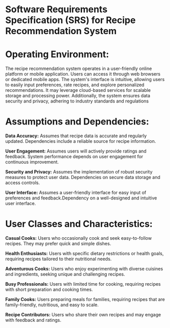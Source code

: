 # Software Requirements Specification (SRS) for Recipe Recommendation System
# Operating Environment:

The recipe recommendation system operates in a user-friendly online platform or mobile application. Users can access it through web browsers or dedicated mobile apps. The system's interface is intuitive, allowing users to easily input preferences, rate recipes, and explore personalized recommendations. It may leverage cloud-based services for scalable storage and processing power. Additionally, the system ensures data security and privacy, adhering to industry standards and regulations

# Assumptions and Dependencies:

**Data Accuracy:**
Assumes that recipe data is accurate and regularly updated.
Dependencies include a reliable source for recipe information.

**User Engagement:**
Assumes users will actively provide ratings and feedback.
System performance depends on user engagement for continuous improvement.

**Security and Privacy:**
Assumes the implementation of robust security measures to protect user data.
Dependencies on secure data storage and access controls.

**User Interface:**
Assumes a user-friendly interface for easy input of preferences and feedback.Dependency on a well-designed and intuitive user interface.

# User Classes and Characteristics:
**Casual Cooks:**
 Users who occasionally cook and seek easy-to-follow recipes. They may prefer quick and simple dishes.

**Health Enthusiasts:**
Users with specific dietary restrictions or health goals, requiring recipes tailored to their nutritional needs.

**Adventurous Cooks:**
 Users who enjoy experimenting with diverse cuisines and ingredients, seeking unique and challenging recipes.

**Busy Professionals:**
 Users with limited time for cooking, requiring recipes with short preparation and cooking times.

**Family Cooks:** Users preparing meals for families, requiring recipes that are family-friendly, nutritious, and easy to scale.

**Recipe Contributors:** Users who share their own recipes and may engage with feedback and ratings.
